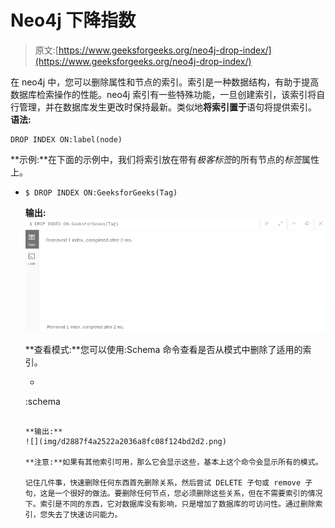 # Neo4j 下降指数

> 原文:[https://www.geeksforgeeks.org/neo4j-drop-index/](https://www.geeksforgeeks.org/neo4j-drop-index/)

在 neo4j 中，您可以删除属性和节点的索引。索引是一种数据结构，有助于提高数据库检索操作的性能。neo4j 索引有一些特殊功能，一旦创建索引，该索引将自行管理，并在数据库发生更改时保持最新。类似地**将索引置于**语句将提供索引。
**语法:**

```
DROP INDEX ON:label(node)
```

**示例:**在下面的示例中，我们将索引放在带有*极客标签*的所有节点的*标签*属性上。

*   ```
    $ DROP INDEX ON:GeeksforGeeks(Tag)

    ```

    **输出:**
    ![](img/70605d1a129ae9a0253b72de5870efdc.png)

    **查看模式:**您可以使用:Schema 命令查看是否从模式中删除了适用的索引。

    *   ```
    :schema
    ```

    **输出:**
    ![](img/d2887f4a2522a2036a8fc08f124bd2d2.png)

    **注意:**如果有其他索引可用，那么它会显示这些，基本上这个命令会显示所有的模式。

    记住几件事，快速删除任何东西首先删除关系，然后尝试 DELETE 子句或 remove 子句，这是一个很好的做法。要删除任何节点，您必须删除这些关系，但在不需要索引的情况下。索引是不同的东西，它对数据库没有影响，只是增加了数据库的可访问性。通过删除索引，您失去了快速访问能力。